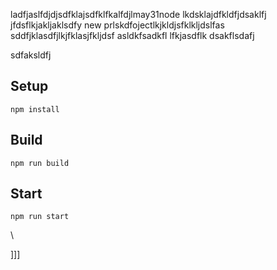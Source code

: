 ladfjaslfdjdjsdfklajsdfklfkalfdjlmay31node
lkdsklajdfkldfjdsaklfj
jfdsflkjakljaklsdfy new prlskdfojectlkjkldjsfklkljdslfas
sddfjklasdfjlkjfklasjfkljdsf
asldkfsadkfl
lfkjasdflk
dsakflsdafj


sdfaksldfj



## Setup


`npm install`

## Build

`npm run build`

## Start

`npm run start`










\





]]]

